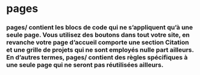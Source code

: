 # pages

### pages/ contient les blocs de code qui ne s’appliquent qu’à une seule page. Vous utilisez des boutons dans tout votre site, en revanche votre page d’accueil comporte une section Citation et une grille de projets qui ne sont employés nulle part ailleurs. En d’autres termes, pages/ contient des règles spécifiques à une seule page qui ne seront pas réutilisées ailleurs.